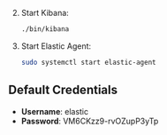 2.  Start Kibana:

    ```bash
    ./bin/kibana
    ```

3.  Start Elastic Agent:
    ```bash
    sudo systemctl start elastic-agent
    ```

## Default Credentials

- **Username**: elastic
- **Password**: VM6CKzz9-rvOZupP3yTp
